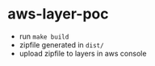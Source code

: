# aws-layer-poc

- run `make build` 
- zipfile generated in `dist/`
- upload zipfile to layers in aws console

